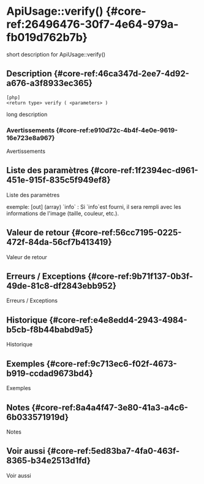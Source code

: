 # ApiUsage::verify() {#core-ref:26496476-30f7-4e64-979a-fb019d762b7b}

<div class="short-description">
<span class="fixme template">short description for ApiUsage::verify()</span>
</div>
<!--
<div class="applicability">
Obsolète depuis #.#.#
</div>
-->

## Description {#core-ref:46ca347d-2ee7-4d92-a676-a3f8933ec365}

    [php]
    <return type> verify ( <parameters> )

<span class="fixme template">long description</span>

### Avertissements {#core-ref:e910d72c-4b4f-4e0e-9619-16e723e8a967}

<span class="fixme template">Avertissements</span>

## Liste des paramètres {#core-ref:1f2394ec-d961-451e-915f-835c5f949ef8}

<span class="fixme template">Liste des paramètres</span>

<div class="fixme template">
exemple:  
[out] (array) `info`
:   Si `info`est fourni, il sera rempli avec les informations de l'image (taille, couleur, etc.).
</div>

## Valeur de retour {#core-ref:56cc7195-0225-472f-84da-56cf7b413419}

<span class="fixme template">Valeur de retour</span>

## Erreurs / Exceptions {#core-ref:9b71f137-0b3f-49de-81c8-df2843ebb952}

<span class="fixme template">Erreurs / Exceptions</span>

## Historique {#core-ref:e4e8edd4-2943-4984-b5cb-f8b44babd9a5}

<span class="fixme template">Historique</span>

## Exemples {#core-ref:9c713ec6-f02f-4673-b919-ccdad9673bd4}

<span class="fixme template">Exemples</span>

## Notes {#core-ref:8a4a4f47-3e80-41a3-a4c6-6b033571919d}

<span class="fixme template">Notes</span>

## Voir aussi {#core-ref:5ed83ba7-4fa0-463f-8365-b34e2513d1fd}

<span class="fixme template">Voir aussi</span>
